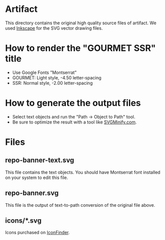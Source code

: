 # Artifact

This directory contains the original high quality source files of artifact. We used [Inkscape](https://inkscape.org/) for the SVG vector drawing files.

# How to render the "GOURMET SSR" title

- Use Google Fonts "Montserrat"
- GOURMET: Light style, -4.50 letter-spacing
- SSR: Normal style, -2.00 letter-spacing

# How to generate the output files

- Select text objects and run the "Path -> Object to Path" tool.
- Be sure to optimize the result with a tool like [SVGMinify.com](https://www.svgminify.com).

# Files

## repo-banner-text.svg

This file contains the text objects. You should have Montserrat font installed on your system to edit this file.

## repo-banner.svg

This file is the output of text-to-path conversion of the original file above.

## icons/*.svg

Icons purchased on [IconFinder](https://www.iconfinder.com/).

